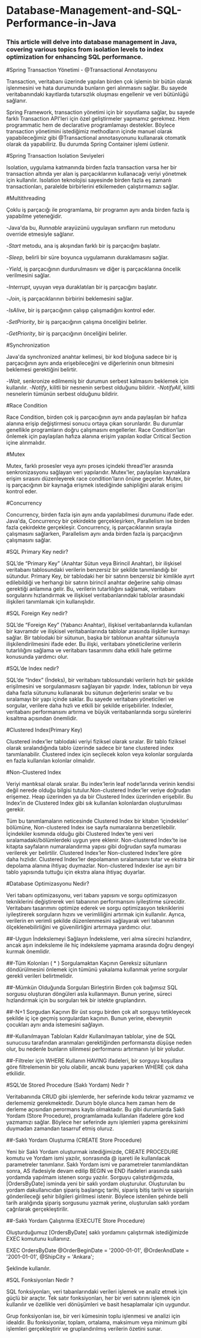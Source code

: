 # Database-Management-and-SQL-Performance-in-Java
### This article will delve into database management in Java, covering various topics from isolation levels to index optimization for enhancing SQL performance.



#Spring Transaction Yönetimi - @Transactional Annotasyonu

Transaction, veritabanı üzerinde yapılan birden çok işlemin bir bütün olarak işlenmesini ve hata durumunda bunların geri alınmasını sağlar. Bu sayede veritabanındaki kayıtlarda tutarsızlık oluşması engellenir ve veri bütünlüğü sağlanır.

Spring Framework, transaction yönetimi için bir soyutlama sağlar, bu sayede farklı Transaction API'leri için özel geliştirmeler yapmamız gerekmez. Hem programmatic hem de declarative programlamayı destekler. Böylece transaction yönetimini istediğimiz methodların içinde manuel olarak yapabileceğimiz gibi @Transactional annotasyonunu kullanarak otomatik olarak da yapabiliriz. Bu durumda Spring Container işlemi üstlenir.


#Spring Transaction Isolation Seviyeleri

Isolation, uygulama katmanında birden fazla transaction varsa her bir transaction altında yer alan iş parçacıklarının kullanacağı veriyi yönetmek için kullanılır. Isolation teknolojisi sayesinde birden fazla eş zamanlı transactionları, paralelde birbirlerini etkilemeden çalıştırmamızı sağlar.


#Multithreading

Çoklu iş parçacığı ile programlama, bir programın aynı anda birden fazla iş yapabilme yeteneğidir.

-Java'da bu, *Runnable* arayüzünü uygulayan sınıfların run metodunu override etmesiyle sağlanır.

-*Start* metodu, ana iş akışından farklı bir iş parçacığını başlatır.

-*Sleep*, belirli bir süre boyunca uygulamanın duraklamasını sağlar.

-*Yield*, iş parçacığının durdurulmasını ve diğer iş parçacıklarına öncelik verilmesini sağlar.

-*Interrupt*, uyuyan veya duraklatılan bir iş parçacığını başlatır.

-*Join*, iş parçacıklarının birbirini beklemesini sağlar.

-*IsAlive*, bir iş parçacığının çalışıp çalışmadığını kontrol eder.

-*SetPriority*, bir iş parçacığının çalışma önceliğini belirler.

-*GetPriority*, bir iş parçacığının önceliğini belirler.



#Synchronization

Java'da synchronized anahtar kelimesi, bir kod bloğuna sadece bir iş parçacığının aynı anda erişebileceğini ve diğerlerinin onun bitmesini beklemesi gerektiğini belirtir.

-*Wait*, senkronize edilmemiş bir durumun serbest kalmasını beklemek için kullanılır.
-*Notify*, kilitli bir nesnenin serbest olduğunu bildirir.
-*NotifyAll*, kilitli nesnelerin tümünün serbest olduğunu bildirir.


#Race Condition

Race Condition, birden çok iş parçacığının aynı anda paylaşılan bir hafıza alanına erişip değiştirmesi sonucu ortaya çıkan sorunlardır. Bu durumlar genellikle programların doğru çalışmasını engellerler. Race Condition'ları önlemek için paylaşılan hafıza alanına erişim yapılan kodlar Critical Section içine alınmalıdır.


#Mutex

Mutex, farklı prosesler veya aynı proses içindeki thread'ler arasında senkronizasyonu sağlayan veri yapılarıdır. Mutex'ler, paylaşılan kaynaklara erişim sırasını düzenleyerek race condition'ların önüne geçerler. Mutex, bir iş parçacığının bir kaynağa erişmek istediğinde sahipliğini alarak erişimi kontrol eder.


#Concurrency

Concurrency, birden fazla işin aynı anda yapılabilmesi durumunu ifade eder. Java'da, Concurrency bir çekirdekte gerçekleşirken, Parallelism ise birden fazla çekirdekte gerçekleşir. Concurrency, iş parçacıklarının sırayla çalışmasını sağlarken, Parallelism aynı anda birden fazla iş parçacığının çalışmasını sağlar.


#SQL Primary Key nedir?

SQL’de “Primary Key” (Anahtar Sütun veya Birincil Anahtar), bir ilişkisel veritabanı tablosundaki verilerin benzersiz bir şekilde tanımlandığı bir sütundur. Primary Key, bir tablodaki her bir satırın benzersiz bir kimlikle ayırt edilebildiği ve herhangi bir satırın birincil anahtar değerine sahip olması gerektiği anlamına gelir. Bu, verilerin tutarlılığını sağlamak, veritabanı sorgularını hızlandırmak ve ilişkisel veritabanlarındaki tablolar arasındaki ilişkileri tanımlamak için kullanışlıdır.


#SQL Foreign Key nedir?

SQL’de “Foreign Key” (Yabancı Anahtar), ilişkisel veritabanlarında kullanılan bir kavramdır ve ilişkisel veritabanlarında tablolar arasında ilişkiler kurmayı sağlar. Bir tablodaki bir sütunun, başka bir tablonun anahtar sütunuyla ilişkilendirilmesini ifade eder. Bu ilişki, veritabanı yöneticilerine verilerin tutarlılığını sağlama ve veritabanı tasarımını daha etkili hale getirme konusunda yardımcı olur.


#SQL’de Index nedir?

SQL’de “Index” (İndeks), bir veritabanı tablosundaki verilerin hızlı bir şekilde erişilmesini ve sorgulanmasını sağlayan bir yapıdır. Index, tablonun bir veya daha fazla sütununu kullanarak bu sütunun değerlerini sıralar ve bu sıralamayı bir yapı içinde saklar. Bu sayede veritabanı yöneticileri ve sorgular, verilere daha hızlı ve etkili bir şekilde erişebilirler. Indexler, veritabanı performansını artırma ve büyük veritabanlarında sorgu sürelerini kısaltma açısından önemlidir.


#Clustered Index(Primary Key)

Clustered index’ler tablodaki veriyi fiziksel olarak sıralar. Bir tablo fiziksel olarak sıralandığında tablo üzerinde sadece bir tane clustered index tanımlanabilir. Clustered index için seçilecek kolon veya kolonlar sorgularda en fazla kullanılan kolonlar olmalıdır. 

#Non-Clustered Index

Veriyi mantıksal olarak sıralar. Bu index’lerin leaf node’larında verinin kendisi değil nerede olduğu bilgisi tutulur.Non-clustered Index’ler veriye doğrudan erişemez. Heap üzerinden ya da bir Clustered Index üzerinden erişebilir. Bu Index’in de Clustered Index gibi sık kullanılan kolonlardan oluşturulması gerekir. 

Tüm bu tanımlamaların neticesinde Clustered Index bir kitabın ‘içindekiler’ bölümüne, Non-clustered Index ise sayfa numaralarına benzetilebilir. İçindekiler kısmında olduğu gibi Clustered Index’te yeni veri sıralamadaki/bölümlerdeki uygun yere eklenir. Non-clustered Index’te ise kitapta sayfaların numaralandırma yapısı gibi doğrudan sayfa numarası verilerek yer belirtilir. Clustered Index’ler Non-clustered Index’lere göre daha hızlıdır. Clustered Index’ler depolamanın sıralamasını tutar ve ekstra bir depolama alanına ihtiyaç duymazlar. Non-clustered Indexler ise ayrı bir tablo yapısında tuttuğu için ekstra alana ihtiyaç duyarlar.


#Database Optimizasyonu Nedir?

Veri tabanı optimizasyonu, veri tabanı yapısını ve sorgu optimizasyon tekniklerini değiştirerek veri tabanının performansını iyileştirme sürecidir. Veritabanı tasarımını optimize ederek ve sorgu optimizasyon tekniklerini iyileştirerek sorguların hızını ve verimliliğini artırmak için kullanılır. Ayrıca, verilerin en verimli şekilde düzenlenmesini sağlayarak veri tabanının ölçeklenebilirliğini ve güvenilirliğini artırmaya yardımcı olur.

##-Uygun İndekslemeyi Sağlayın
İndeksleme, veri alma sürecini hızlandırır, ancak aşırı indeksleme ile hiç indeksleme yapmama arasında doğru dengeyi kurmak önemlidir.

##-Tüm Kolonları ( * ) Sorgulamaktan Kaçının
Gereksiz sütunların döndürülmesini önlemek için tümünü yakalama kullanmak yerine sorgular gerekli verileri belirtmelidir.

##-Mümkün Olduğunda Sorguları Birleştirin
Birden çok bağımsız SQL sorgusu oluşturan döngüleri asla kullanmayın. Bunun yerine, süreci hızlandırmak için bu sorguları tek bir istekte gruplandırın.

##-N+1 Sorgudan Kaçının
Bir üst sorgu birden çok alt sorguyu tetikleyecek şekilde iç içe geçmiş sorgulardan kaçının. Bunun yerine, ebeveynin çocukları aynı anda istemesini sağlayın.

##-Kullanılmayan Tabloları Kaldır
Kullanılmayan tablolar, yine de SQL sunucusu tarafından aranmaları gerektiğinden performansta düşüşe neden olur, bu nedenle bunların silinmesi performansı artırmanın iyi bir yoludur.

##-Filtreler için WHERE Kullanın
HAVING ifadeleri, bir sorguyu koşullara göre filtrelemenin bir yolu olabilir, ancak bunu yaparken WHERE çok daha etkilidir.


#SQL’de Stored Procedure (Saklı Yordam) Nedir ?

Veritabanında CRUD gibi işlemlerde, her seferinde kodu tekrar yazmamız ve derlememiz gerekmektedir. Durum böyle olunca hem zaman hem de derleme açısından perormans kaybı olmaktadır. Bu gibi durumlarda Saklı Yordam (Store Procedure), programlamada kullanılan ifadelere göre kod yazmamızı sağlar. Böylece her seferinde aynı işlemleri yapma gereksinimi duymadan zamandan tasarruf etmiş oluruz.

##-Saklı Yordam Oluşturma (CREATE Store Procedure)

Yeni bir Saklı Yordam oluşturmak istediğimizde, CREATE PROCEDURE komutu ve Yordam ismi yazılır, sonrasında @ işareti ile kullanılacak parametreler tanımlanır. Saklı Yordam ismi ve parametreler tanımlandıktan sonra, AS ifadesiyle devam edilip BEGIN ve END ifadeleri arasında saklı yordamda yapılmam istenen sorgu yazılır. Sorguyu çalıştırdığımızda, [OrdersByDate] isminda yeni bir saklı yordam oluşturulur. Oluşturulan bu yordam dakullanıcıdan şipariş başlangıç tarihi, sipariş bitiş tarihi ve siparişin gönderileceği şehir bilgileri girilmesi istenir. Böylece istenilen şehirde belli tarih aralığında şipariş sorgusunu yazmak yerine, oluşturulan saklı yordam çağrılarak gerçekleştirilir.

##-Saklı Yordam Çalıştırma (EXECUTE Store Procedure)

Oluşturduğumuz [OrdersByDate] saklı yordamını çalıştırmak istediğimizde EXEC komutunu kullanırız.

EXEC OrdersByDate
@OrderBeginDate = '2000-01-01',
@OrderAndDate = '2001-01-01',
@ShipCity = 'Ankara';

Şeklinde kullanılır.


#SQL Fonksiyonları Nedir ?

SQL fonksiyonları, veri tabanlarındaki verileri işlemek ve analiz etmek için güçlü bir araçtır. Tek satır fonksiyonları, her bir veri satırını işlemek için kullanılır ve özellikle veri dönüşümleri ve basit hesaplamalar için uygundur.

 Grup fonksiyonları ise, bir veri kümesinin toplu işlenmesi ve analizi için idealdir. Bu fonksiyonlar, toplam, ortalama, maksimum veya minimum gibi işlemleri gerçekleştirir ve gruplandırılmış verilerin özetini sunar.


